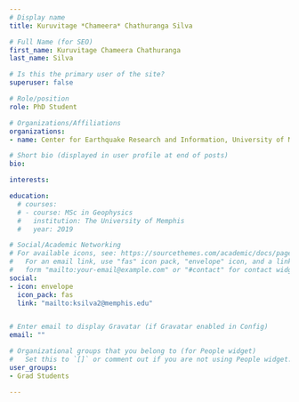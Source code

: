```yaml
---
# Display name
title: Kuruvitage *Chameera* Chathuranga Silva

# Full Name (for SEO)
first_name: Kuruvitage Chameera Chathuranga
last_name: Silva

# Is this the primary user of the site?
superuser: false

# Role/position
role: PhD Student

# Organizations/Affiliations
organizations:
- name: Center for Earthquake Research and Information, University of Memphis

# Short bio (displayed in user profile at end of posts)
bio: 

interests:

education:
  # courses:
  # - course: MSc in Geophysics
  #   institution: The University of Memphis
  #   year: 2019

# Social/Academic Networking
# For available icons, see: https://sourcethemes.com/academic/docs/page-builder/#icons
#   For an email link, use "fas" icon pack, "envelope" icon, and a link in the
#   form "mailto:your-email@example.com" or "#contact" for contact widget.
social:
- icon: envelope
  icon_pack: fas
  link: "mailto:ksilva2@memphis.edu"


# Enter email to display Gravatar (if Gravatar enabled in Config)
email: ""

# Organizational groups that you belong to (for People widget)
#   Set this to `[]` or comment out if you are not using People widget.
user_groups:
- Grad Students

---
```

